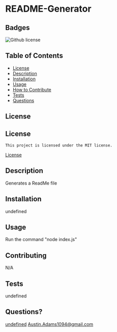 # README-Generator
  ## Badges
  ![Github license](https://img.shields.io/badge/license-MIT-blue.svg)

  ## Table of Contents
  * [License](#license)
  * [Description](#description)
  * [Installation](#installation)
  * [Usage](#usage)
  * [How to Contribute](#contributing)
  * [Tests](#tests)
  * [Questions](#questions)
  
  ## License
  ## License
    This project is licensed under the MIT license.
  [License](#license)

  ## Description
  Generates a ReadMe file

  ## Installation
  undefined

  ## Usage
  Run the command "node index.js"

  ## Contributing
  N/A

  ## Tests
  undefined

  ## Questions?
  [undefined](https://github.com/undefined)
  Austin.Adams1094@gmail.com